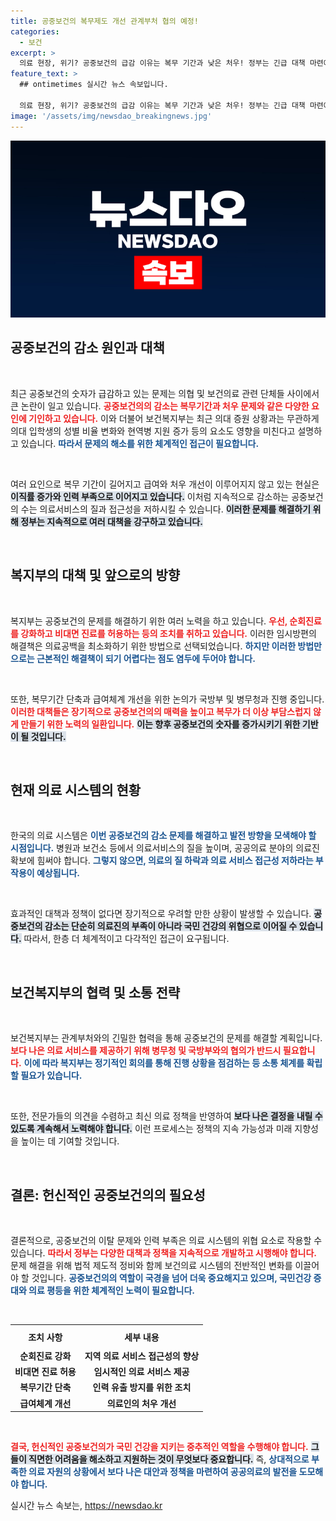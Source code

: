```yaml
---
title: 공중보건의 복무제도 개선 관계부처 협의 예정!
categories:
  - 보건
excerpt: >
  의료 현장, 위기? 공중보건의 급감 이유는 복무 기간과 낮은 처우! 정부는 긴급 대책 마련에 나섰지만, 여전히 해소되지 않는 인력난에 우려가 커진다. 클릭해서 자세한 내용을 확인하세요!
feature_text: >
  ## ontimetimes 실시간 뉴스 속보입니다.

  의료 현장, 위기? 공중보건의 급감 이유는 복무 기간과 낮은 처우! 정부는 긴급 대책 마련에 나섰지만, 여전히 해소되지 않는 인력난에 우려가 커진다. 클릭해서 자세한 내용을 확인하세요!
image: '/assets/img/newsdao_breakingnews.jpg'
---
```


<p><img src="/assets/img/newsdao_breakingnews.jpg" alt="ontimetimes 속보" /></p>

<h2 data-ke-size="size26">공중보건의 감소 원인과 대책</h2>

<p data-ke-size="size16">&nbsp;</p>

<p>최근 공중보건의 숫자가 급감하고 있는 문제는 의협 및 보건의료 관련 단체들 사이에서 큰 논란이 일고 있습니다. <b><span style="color: #ee2323;">공중보건의의 감소는 복무기간과 처우 문제와 같은 다양한 요인에 기인하고 있습니다.</span></b> 이와 더불어 보건복지부는 최근 의대 증원 상황과는 무관하게 의대 입학생의 성별 비율 변화와 현역병 지원 증가 등의 요소도 영향을 미친다고 설명하고 있습니다. <b><span style="color: #1a5490;">따라서 문제의 해소를 위한 체계적인 접근이 필요합니다.</span></b></p>

<p data-ke-size="size16">&nbsp;</p>

<p>여러 요인으로 복무 기간이 길어지고 급여와 처우 개선이 이루어지지 않고 있는 현실은 <b><span style="background-color: #21538527;">이직률 증가와 인력 부족으로 이어지고 있습니다.</span></b> 이처럼 지속적으로 감소하는 공중보건의 수는 의료서비스의 질과 접근성을 저하시킬 수 있습니다. <b><span style="background-color: #21538527;">이러한 문제를 해결하기 위해 정부는 지속적으로 여러 대책을 강구하고 있습니다.</span></b></p>

<p data-ke-size="size16">&nbsp;</p>

<h2 data-ke-size="size26">복지부의 대책 및 앞으로의 방향</h2>

<p data-ke-size="size16">&nbsp;</p>

<p>복지부는 공중보건의 문제를 해결하기 위한 여러 노력을 하고 있습니다. <b><span style="color: #ee2323;">우선, 순회진료를 강화하고 비대면 진료를 허용하는 등의 조치를 취하고 있습니다.</span></b> 이러한 임시방편의 해결책은 의료공백을 최소화하기 위한 방법으로 선택되었습니다. <b><span style="color: #1a5490;">하지만 이러한 방법만으로는 근본적인 해결책이 되기 어렵다는 점도 염두에 두어야 합니다.</span></b></p>

<p data-ke-size="size16">&nbsp;</p>

<p>또한, 복무기간 단축과 급여체계 개선을 위한 논의가 국방부 및 병무청과 진행 중입니다. <b><span style="color: #ee2323;">이러한 대책들은 장기적으로 공중보건의의 매력을 높이고 복무가 더 이상 부담스럽지 않게 만들기 위한 노력의 일환입니다.</span></b> <b><span style="background-color: #21538527;">이는 향후 공중보건의 숫자를 증가시키기 위한 기반이 될 것입니다.</span></b></p>

<p data-ke-size="size16">&nbsp;</p>

<h2 data-ke-size="size26">현재 의료 시스템의 현황</h2>

<p data-ke-size="size16">&nbsp;</p>

<p>한국의 의료 시스템은 <b><span style="color: #1a5490;">이번 공중보건의 감소 문제를 해결하고 발전 방향을 모색해야 할 시점입니다.</span></b> 병원과 보건소 등에서 의료서비스의 질을 높이며, 공공의료 분야의 의료진 확보에 힘써야 합니다. <b><span style="color: #1a5490;">그렇지 않으면, 의료의 질 하락과 의료 서비스 접근성 저하라는 부작용이 예상됩니다.</span></b></p>

<p data-ke-size="size16">&nbsp;</p>

<p>효과적인 대책과 정책이 없다면 장기적으로 우려할 만한 상황이 발생할 수 있습니다. <b><span style="background-color: #21538527;">공중보건의 감소는 단순히 의료진의 부족이 아니라 국민 건강의 위협으로 이어질 수 있습니다.</span></b> 따라서, 한층 더 체계적이고 다각적인 접근이 요구됩니다.</p>

<p data-ke-size="size16">&nbsp;</p>

<h2 data-ke-size="size26">보건복지부의 협력 및 소통 전략</h2>

<p data-ke-size="size16">&nbsp;</p>

<p>보건복지부는 관계부처와의 긴밀한 협력을 통해 공중보건의 문제를 해결할 계획입니다. <b><span style="color: #ee2323;">보다 나은 의료 서비스를 제공하기 위해 병무청 및 국방부와의 협의가 반드시 필요합니다.</span></b> <b><span style="color: #1a5490;">이에 따라 복지부는 정기적인 회의를 통해 진행 상황을 점검하는 등 소통 체계를 확립할 필요가 있습니다.</span></b></p>

<p data-ke-size="size16">&nbsp;</p>

<p>또한, 전문가들의 의견을 수렴하고 최신 의료 정책을 반영하여 <b><span style="background-color: #21538527;">보다 나은 결정을 내릴 수 있도록 계속해서 노력해야 합니다.</span></b> 이런 프로세스는 정책의 지속 가능성과 미래 지향성을 높이는 데 기여할 것입니다.</p>

<p data-ke-size="size16">&nbsp;</p>

<h2 data-ke-size="size26">결론: 헌신적인 공중보건의의 필요성</h2>

<p data-ke-size="size16">&nbsp;</p>

<p>결론적으로, 공중보건의 이탈 문제와 인력 부족은 의료 시스템의 위협 요소로 작용할 수 있습니다. <b><span style="color: #ee2323;">따라서 정부는 다양한 대책과 정책을 지속적으로 개발하고 시행해야 합니다.</span></b> 문제 해결을 위해 법적 제도적 정비와 함께 보건의료 시스템의 전반적인 변화를 이끌어야 할 것입니다. <b><span style="color: #1a5490;">공중보건의의 역할이 국경을 넘어 더욱 중요해지고 있으며, 국민건강 증대와 의료 평등을 위한 체계적인 노력이 필요합니다.</span></b></p>

<p data-ke-size="size16">&nbsp;</p>

<table>
  <tr>
    <th style="text-align: center; height: 30px;"><b>조치 사항</b></th>
    <th style="text-align: center; height: 30px;"><b>세부 내용</b></th>
  </tr>
  <tr>
    <td style="text-align: center; height: 17px;"><b>순회진료 강화</b></td>
    <td style="text-align: center; height: 17px;"><b>지역 의료 서비스 접근성의 향상</b></td>
  </tr>
  <tr>
    <td style="text-align: center; height: 17px;"><b>비대면 진료 허용</b></td>
    <td style="text-align: center; height: 17px;"><b>임시적인 의료 서비스 제공</b></td>
  </tr>
  <tr>
    <td style="text-align: center; height: 17px;"><b>복무기간 단축</b></td>
    <td style="text-align: center; height: 17px;"><b>인력 유출 방지를 위한 조치</b></td>
  </tr>
  <tr>
    <td style="text-align: center; height: 17px;"><b>급여체계 개선</b></td>
    <td style="text-align: center; height: 17px;"><b>의료인의 처우 개선</b></td>
  </tr>
</table>

<p data-ke-size="size16">&nbsp;</p>

<p><b><span style="color: #ee2323;">결국, 헌신적인 공중보건의가 국민 건강을 지키는 중추적인 역할을 수행해야 합니다.</span></b> <b><span style="background-color: #21538527;">그들이 직면한 어려움을 해소하고 지원하는 것이 무엇보다 중요합니다.</span></b> 즉, <b><span style="color: #1a5490;">상대적으로 부족한 의료 자원의 상황에서 보다 나은 대안과 정책을 마련하여 공공의료의 발전을 도모해야 합니다.</span></b></p>
실시간 뉴스 속보는, <a href="https://newsdao.kr" rel="dofollow">https://newsdao.kr</a>


